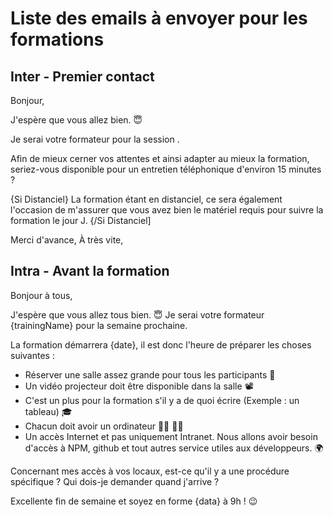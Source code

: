 # Liste des emails à envoyer pour les formations

## Inter - Premier contact

Bonjour,

J'espère que vous allez bien. 😇

Je serai votre formateur pour la session <FormationName/>.

Afin de mieux cerner vos attentes et ainsi adapter au mieux la formation, seriez-vous disponible pour un entretien téléphonique d'environ 15 minutes ?

{Si Distanciel}
La formation étant en distanciel, ce sera également l'occasion de m'assurer que vous avez bien le matériel requis pour suivre la formation le jour J.
{/Si Distanciel]

Merci d'avance,
À très vite,

## Intra - Avant la formation

Bonjour à tous,

J'espère que vous allez tous bien. 😇
Je serai votre formateur {trainingName} pour la semaine prochaine.

La formation démarrera {date}, il est donc l'heure de préparer les choses suivantes :

- Réserver une salle assez grande pour tous les participants 🏢
- Un vidéo projecteur doit être disponible dans la salle 📽
- C'est un plus pour la formation s'il y a de quoi écrire (Exemple : un tableau) 🎓
- Chacun doit avoir un ordinateur 👩‍💻 👨‍💻
- Un accès Internet et pas uniquement Intranet. Nous allons avoir besoin d'accès à NPM, github et tout autres service utiles aux développeurs. 🌍

Concernant mes accès à vos locaux, est-ce qu'il y a une procédure spécifique ?
Qui dois-je demander quand j'arrive ?


Excellente fin de semaine et soyez en forme {data} à 9h ! 😉

